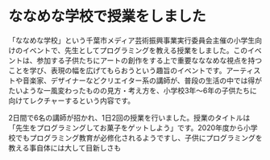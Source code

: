 # ななめな学校で授業をしました

「ななめな学校」という千葉市メディア芸術振興事業実行委員会主催の小学生向けのイベントで、先生としてプログラミングを教える授業をしました。このイベントは、参加する子供たちにアートの創作をする上で重要なななめな視点を持つことを学び、表現の幅を広げてもらおうという趣旨のイベントです。アーティストや音楽家、デザイナーなどクリエイター系の講師が、普段の生活の中では得がたいような一風変わったものの見方・考え方を、小学校3年〜6年の子供たちに向けてレクチャーするという内容です。

2日間で6名の講師が招かれ、1日2回の授業を行いました。授業のタイトルは「先生をプログラミングしてお菓子をゲットしよう」です。2020年度から小学校でもプログラミング教育が必修化されるようですし、子供にプログラミングを教える事自体には大して目新しさも

